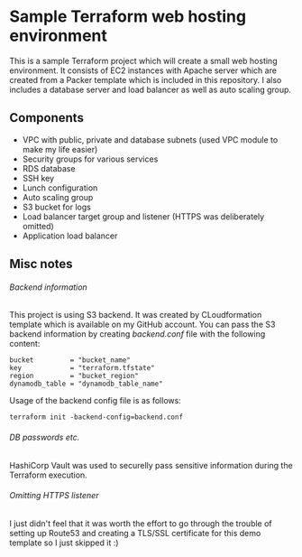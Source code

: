 # Sample Terraform web hosting environment
This is a sample Terraform project which will create a small web hosting environment. It consists of EC2 instances with Apache server which are created from a Packer template which is included in this repository. I also includes a database server and load balancer as well as auto scaling group.

## Components
* VPC with public, private and database subnets (used VPC module to make my life easier)
* Security groups for various services
* RDS database
* SSH key
* Lunch configuration
* Auto scaling group
* S3 bucket for logs
* Load balancer target group and listener (HTTPS was deliberately omitted)
* Application load balancer

## Misc notes
###### Backend information
This project is using S3 backend. It was created by CLoudformation template which is available on my GitHub account. You can pass the S3 backend information by creating *backend.conf* file with the following content:
```
bucket         = "bucket_name"
key            = "terraform.tfstate"
region         = "bucket_region"
dynamodb_table = "dynamodb_table_name"
```
Usage of the backend config file is as follows:
```
terraform init -backend-config=backend.conf
```

###### DB passwords etc.
HashiCorp Vault was used to securelly pass sensitive information during the Terraform execution.

###### Omitting HTTPS listener
I just didn't feel that it was worth the effort to go through the trouble of setting up Route53 and creating a TLS/SSL certificate for this demo template so I just skipped it :)


